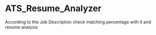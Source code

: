 # ATS_Resume_Analyzer
According to the Job Description check matching percentage with it and resume analysis

